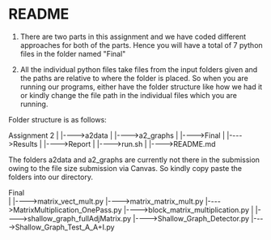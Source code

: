README
=======

1. There are two parts in this assignment and we have coded different 
approaches for both of the parts. Hence you will have a total of 7 python files
in the folder named "Final"

2. All the individual python files take files from the input folders given and
the paths are relative to where the folder is placed. So when 
you are running our programs, either have the folder structure like how we had it
or kindly change the file path in the individual files which you 
are running.

Folder structure is as follows:

Assignment 2
	|
	|---->a2data
	|
	|---->a2_graphs
    |
	|---->Final
	|
	|---->Results
	|
	|---->Report
	|
	|---->run.sh
	|
	|---->README.md
	
The folders a2data and a2_graphs are currently not there in the submission 
owing to the file size submission via Canvas. So kindly copy paste 
the folders into our directory.
	
	
Final	
   |
   |---->matrix_vect_mult.py
   |---->matrix_matrix_mult.py
   |---->MatrixMultiplication_OnePass.py
   |---->block_matrix_multiplication.py
   |
   |---->shallow_graph_fullAdjMatrix.py
   |---->Shallow_Graph_Detector.py
   |---->Shallow_Graph_Test_A_A+I.py